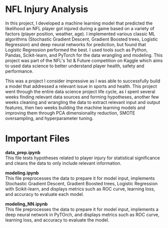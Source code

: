 # NFL Injury Analysis
In this project, I developed a machine learning model that predicted the likelihood an NFL player got injured during a game based on a variety of factors (player position, weather, age). I implemented various classic ML algorithms (Stochastic Gradient Descent, Gradient Boosted trees, Logistic Regression) and deep neural networks for prediction, but found that Logistic Regression performed the best. I used tools such as Python, Pandas, Scikit-learn, and PyTorch for the data wrangling and modeling. This project was part of the NFL's 1st & Future competition on Kaggle which aims to used data science to better understand player health, safety and performance.

This was a project I consider impressive as I was able to successfully build a model that addressed a relevant issue in sports and health. This project went through the entire data science project life cycle, as I spent several weeks finding relevant data sources and forming hypotheses, another few weeks cleaning and wrangling the data to extract relevant input and output features, then two weeks building the machine learning models and improving them through PCA dimensionality reduction, SMOTE oversampling, and hyperparameter tuning.

# Important Files
**data_prep.ipynb**\
This file tests hypotheses related to player injury for statistical significance and cleans the data to only include relevant information.

**modeling.ipynb**\
This file preprocesses the data to prepare it for model input, implements Stochastic Gradient Descent, Gradient Boosted trees, Logistic Regression with Scikit-learn, and displays metrics such as ROC curve, learning loss, and accuracy to evaluate each model.

**modeling_NN.ipynb**\
This file preprocesses the data to prepare it for model input, implements a deep neural network in PyTOrch, and displays metrics such as ROC curve, learning loss, and accuracy to evaluate the model.
